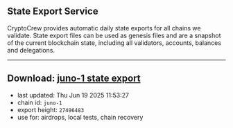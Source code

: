 ## State Export Service
CryptoCrew provides automatic daily state exports for all chains we validate. State export files can be used as genesis files and are a snapshot of the current blockchain state, including all validators, accounts, balances and delegations.

---
**Download: [juno-1 state export](https://dl-eu2.ccvalidators.com/SERVICE/juno/juno-1_export_27496483.json)**
---

- last updated: Thu Jun 19 2025 11:53:27
- chain id: `juno-1`
- export height: `27496483`
- use for: airdrops, local tests, chain recovery
